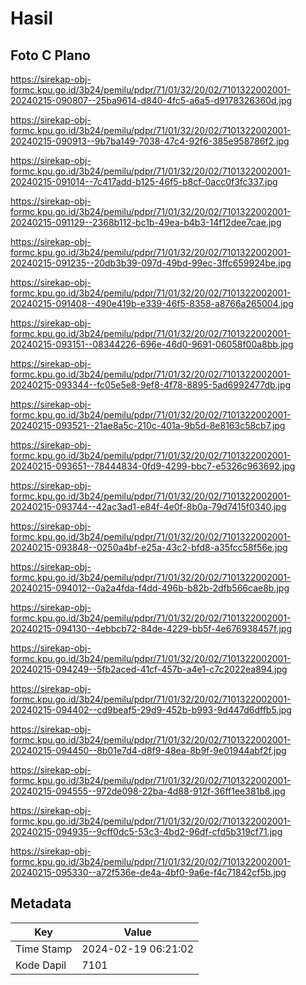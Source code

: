 # Hasil

## Foto C Plano

https://sirekap-obj-formc.kpu.go.id/3b24/pemilu/pdpr/71/01/32/20/02/7101322002001-20240215-090807--25ba9614-d840-4fc5-a6a5-d9178326360d.jpg

https://sirekap-obj-formc.kpu.go.id/3b24/pemilu/pdpr/71/01/32/20/02/7101322002001-20240215-090913--9b7ba149-7038-47c4-92f6-385e958786f2.jpg

https://sirekap-obj-formc.kpu.go.id/3b24/pemilu/pdpr/71/01/32/20/02/7101322002001-20240215-091014--7c417add-b125-46f5-b8cf-0acc0f3fc337.jpg

https://sirekap-obj-formc.kpu.go.id/3b24/pemilu/pdpr/71/01/32/20/02/7101322002001-20240215-091129--2368b112-bc1b-49ea-b4b3-14f12dee7cae.jpg

https://sirekap-obj-formc.kpu.go.id/3b24/pemilu/pdpr/71/01/32/20/02/7101322002001-20240215-091235--20db3b39-097d-49bd-99ec-3ffc659924be.jpg

https://sirekap-obj-formc.kpu.go.id/3b24/pemilu/pdpr/71/01/32/20/02/7101322002001-20240215-091408--490e419b-e339-46f5-8358-a8766a265004.jpg

https://sirekap-obj-formc.kpu.go.id/3b24/pemilu/pdpr/71/01/32/20/02/7101322002001-20240215-093151--08344226-696e-46d0-9691-06058f00a8bb.jpg

https://sirekap-obj-formc.kpu.go.id/3b24/pemilu/pdpr/71/01/32/20/02/7101322002001-20240215-093344--fc05e5e8-9ef8-4f78-8895-5ad6992477db.jpg

https://sirekap-obj-formc.kpu.go.id/3b24/pemilu/pdpr/71/01/32/20/02/7101322002001-20240215-093521--21ae8a5c-210c-401a-9b5d-8e8163c58cb7.jpg

https://sirekap-obj-formc.kpu.go.id/3b24/pemilu/pdpr/71/01/32/20/02/7101322002001-20240215-093651--78444834-0fd9-4299-bbc7-e5326c963692.jpg

https://sirekap-obj-formc.kpu.go.id/3b24/pemilu/pdpr/71/01/32/20/02/7101322002001-20240215-093744--42ac3ad1-e84f-4e0f-8b0a-79d7415f0340.jpg

https://sirekap-obj-formc.kpu.go.id/3b24/pemilu/pdpr/71/01/32/20/02/7101322002001-20240215-093848--0250a4bf-e25a-43c2-bfd8-a35fcc58f56e.jpg

https://sirekap-obj-formc.kpu.go.id/3b24/pemilu/pdpr/71/01/32/20/02/7101322002001-20240215-094012--0a2a4fda-f4dd-496b-b82b-2dfb566cae8b.jpg

https://sirekap-obj-formc.kpu.go.id/3b24/pemilu/pdpr/71/01/32/20/02/7101322002001-20240215-094130--4ebbcb72-84de-4229-bb5f-4e676938457f.jpg

https://sirekap-obj-formc.kpu.go.id/3b24/pemilu/pdpr/71/01/32/20/02/7101322002001-20240215-094249--5fb2aced-41cf-457b-a4e1-c7c2022ea894.jpg

https://sirekap-obj-formc.kpu.go.id/3b24/pemilu/pdpr/71/01/32/20/02/7101322002001-20240215-094402--cd9beaf5-29d9-452b-b993-9d447d6dffb5.jpg

https://sirekap-obj-formc.kpu.go.id/3b24/pemilu/pdpr/71/01/32/20/02/7101322002001-20240215-094450--8b01e7d4-d8f9-48ea-8b9f-9e01944abf2f.jpg

https://sirekap-obj-formc.kpu.go.id/3b24/pemilu/pdpr/71/01/32/20/02/7101322002001-20240215-094555--972de098-22ba-4d88-912f-36ff1ee381b8.jpg

https://sirekap-obj-formc.kpu.go.id/3b24/pemilu/pdpr/71/01/32/20/02/7101322002001-20240215-094935--9cff0dc5-53c3-4bd2-96df-cfd5b319cf71.jpg

https://sirekap-obj-formc.kpu.go.id/3b24/pemilu/pdpr/71/01/32/20/02/7101322002001-20240215-095330--a72f536e-de4a-4bf0-9a6e-f4c71842cf5b.jpg


## Metadata

| Key        | Value               |
| ---------- | ------------------- |
| Time Stamp | 2024-02-19 06:21:02 |
| Kode Dapil | 7101                |



